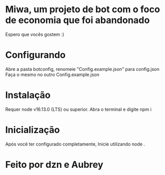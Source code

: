 # Miwa, um projeto de bot com o foco de economia que foi abandonado
Espero que vocês gostem :)

# Configurando
Abre a pasta botconfig, renomeie "Config.example.json" para config.json
Faça o mesmo no outro Config.example.json

# Instalação
Requer node v16.13.0 (LTS) ou superior.
Abra o terminal e digite npm i

# Inicialização
Após você ter configurado completamente, Inicie utilizando
node .


# Feito por dzn e Aubrey
